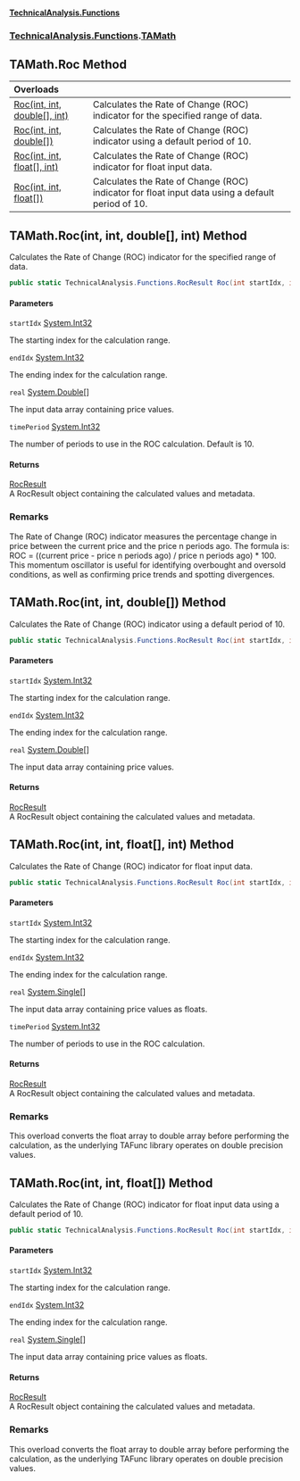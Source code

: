 #### [TechnicalAnalysis\.Functions](Atypical.TechnicalAnalysis.Functions.md 'Atypical\.TechnicalAnalysis\.Functions')
### [TechnicalAnalysis\.Functions](Atypical.TechnicalAnalysis.Functions.md#TechnicalAnalysis.Functions 'TechnicalAnalysis\.Functions').[TAMath](TAMath.md 'TechnicalAnalysis\.Functions\.TAMath')

## TAMath\.Roc Method

| Overloads | |
| :--- | :--- |
| [Roc\(int, int, double\[\], int\)](TAMath.Roc.md#TechnicalAnalysis.Functions.TAMath.Roc(int,int,double[],int) 'TechnicalAnalysis\.Functions\.TAMath\.Roc\(int, int, double\[\], int\)') | Calculates the Rate of Change \(ROC\) indicator for the specified range of data\. |
| [Roc\(int, int, double\[\]\)](TAMath.Roc.md#TechnicalAnalysis.Functions.TAMath.Roc(int,int,double[]) 'TechnicalAnalysis\.Functions\.TAMath\.Roc\(int, int, double\[\]\)') | Calculates the Rate of Change \(ROC\) indicator using a default period of 10\. |
| [Roc\(int, int, float\[\], int\)](TAMath.Roc.md#TechnicalAnalysis.Functions.TAMath.Roc(int,int,float[],int) 'TechnicalAnalysis\.Functions\.TAMath\.Roc\(int, int, float\[\], int\)') | Calculates the Rate of Change \(ROC\) indicator for float input data\. |
| [Roc\(int, int, float\[\]\)](TAMath.Roc.md#TechnicalAnalysis.Functions.TAMath.Roc(int,int,float[]) 'TechnicalAnalysis\.Functions\.TAMath\.Roc\(int, int, float\[\]\)') | Calculates the Rate of Change \(ROC\) indicator for float input data using a default period of 10\. |

<a name='TechnicalAnalysis.Functions.TAMath.Roc(int,int,double[],int)'></a>

## TAMath\.Roc\(int, int, double\[\], int\) Method

Calculates the Rate of Change \(ROC\) indicator for the specified range of data\.

```csharp
public static TechnicalAnalysis.Functions.RocResult Roc(int startIdx, int endIdx, double[] real, int timePeriod);
```
#### Parameters

<a name='TechnicalAnalysis.Functions.TAMath.Roc(int,int,double[],int).startIdx'></a>

`startIdx` [System\.Int32](https://docs.microsoft.com/en-us/dotnet/api/System.Int32 'System\.Int32')

The starting index for the calculation range\.

<a name='TechnicalAnalysis.Functions.TAMath.Roc(int,int,double[],int).endIdx'></a>

`endIdx` [System\.Int32](https://docs.microsoft.com/en-us/dotnet/api/System.Int32 'System\.Int32')

The ending index for the calculation range\.

<a name='TechnicalAnalysis.Functions.TAMath.Roc(int,int,double[],int).real'></a>

`real` [System\.Double](https://docs.microsoft.com/en-us/dotnet/api/System.Double 'System\.Double')[\[\]](https://docs.microsoft.com/en-us/dotnet/api/System.Array 'System\.Array')

The input data array containing price values\.

<a name='TechnicalAnalysis.Functions.TAMath.Roc(int,int,double[],int).timePeriod'></a>

`timePeriod` [System\.Int32](https://docs.microsoft.com/en-us/dotnet/api/System.Int32 'System\.Int32')

The number of periods to use in the ROC calculation\. Default is 10\.

#### Returns
[RocResult](RocResult.md 'TechnicalAnalysis\.Functions\.RocResult')  
A RocResult object containing the calculated values and metadata\.

### Remarks
The Rate of Change \(ROC\) indicator measures the percentage change in price between the current
price and the price n periods ago\. The formula is: ROC = \(\(current price \- price n periods ago\) / 
price n periods ago\) \* 100\. This momentum oscillator is useful for identifying overbought and
oversold conditions, as well as confirming price trends and spotting divergences\.

<a name='TechnicalAnalysis.Functions.TAMath.Roc(int,int,double[])'></a>

## TAMath\.Roc\(int, int, double\[\]\) Method

Calculates the Rate of Change \(ROC\) indicator using a default period of 10\.

```csharp
public static TechnicalAnalysis.Functions.RocResult Roc(int startIdx, int endIdx, double[] real);
```
#### Parameters

<a name='TechnicalAnalysis.Functions.TAMath.Roc(int,int,double[]).startIdx'></a>

`startIdx` [System\.Int32](https://docs.microsoft.com/en-us/dotnet/api/System.Int32 'System\.Int32')

The starting index for the calculation range\.

<a name='TechnicalAnalysis.Functions.TAMath.Roc(int,int,double[]).endIdx'></a>

`endIdx` [System\.Int32](https://docs.microsoft.com/en-us/dotnet/api/System.Int32 'System\.Int32')

The ending index for the calculation range\.

<a name='TechnicalAnalysis.Functions.TAMath.Roc(int,int,double[]).real'></a>

`real` [System\.Double](https://docs.microsoft.com/en-us/dotnet/api/System.Double 'System\.Double')[\[\]](https://docs.microsoft.com/en-us/dotnet/api/System.Array 'System\.Array')

The input data array containing price values\.

#### Returns
[RocResult](RocResult.md 'TechnicalAnalysis\.Functions\.RocResult')  
A RocResult object containing the calculated values and metadata\.

<a name='TechnicalAnalysis.Functions.TAMath.Roc(int,int,float[],int)'></a>

## TAMath\.Roc\(int, int, float\[\], int\) Method

Calculates the Rate of Change \(ROC\) indicator for float input data\.

```csharp
public static TechnicalAnalysis.Functions.RocResult Roc(int startIdx, int endIdx, float[] real, int timePeriod);
```
#### Parameters

<a name='TechnicalAnalysis.Functions.TAMath.Roc(int,int,float[],int).startIdx'></a>

`startIdx` [System\.Int32](https://docs.microsoft.com/en-us/dotnet/api/System.Int32 'System\.Int32')

The starting index for the calculation range\.

<a name='TechnicalAnalysis.Functions.TAMath.Roc(int,int,float[],int).endIdx'></a>

`endIdx` [System\.Int32](https://docs.microsoft.com/en-us/dotnet/api/System.Int32 'System\.Int32')

The ending index for the calculation range\.

<a name='TechnicalAnalysis.Functions.TAMath.Roc(int,int,float[],int).real'></a>

`real` [System\.Single](https://docs.microsoft.com/en-us/dotnet/api/System.Single 'System\.Single')[\[\]](https://docs.microsoft.com/en-us/dotnet/api/System.Array 'System\.Array')

The input data array containing price values as floats\.

<a name='TechnicalAnalysis.Functions.TAMath.Roc(int,int,float[],int).timePeriod'></a>

`timePeriod` [System\.Int32](https://docs.microsoft.com/en-us/dotnet/api/System.Int32 'System\.Int32')

The number of periods to use in the ROC calculation\.

#### Returns
[RocResult](RocResult.md 'TechnicalAnalysis\.Functions\.RocResult')  
A RocResult object containing the calculated values and metadata\.

### Remarks
This overload converts the float array to double array before performing the calculation,
as the underlying TAFunc library operates on double precision values\.

<a name='TechnicalAnalysis.Functions.TAMath.Roc(int,int,float[])'></a>

## TAMath\.Roc\(int, int, float\[\]\) Method

Calculates the Rate of Change \(ROC\) indicator for float input data using a default period of 10\.

```csharp
public static TechnicalAnalysis.Functions.RocResult Roc(int startIdx, int endIdx, float[] real);
```
#### Parameters

<a name='TechnicalAnalysis.Functions.TAMath.Roc(int,int,float[]).startIdx'></a>

`startIdx` [System\.Int32](https://docs.microsoft.com/en-us/dotnet/api/System.Int32 'System\.Int32')

The starting index for the calculation range\.

<a name='TechnicalAnalysis.Functions.TAMath.Roc(int,int,float[]).endIdx'></a>

`endIdx` [System\.Int32](https://docs.microsoft.com/en-us/dotnet/api/System.Int32 'System\.Int32')

The ending index for the calculation range\.

<a name='TechnicalAnalysis.Functions.TAMath.Roc(int,int,float[]).real'></a>

`real` [System\.Single](https://docs.microsoft.com/en-us/dotnet/api/System.Single 'System\.Single')[\[\]](https://docs.microsoft.com/en-us/dotnet/api/System.Array 'System\.Array')

The input data array containing price values as floats\.

#### Returns
[RocResult](RocResult.md 'TechnicalAnalysis\.Functions\.RocResult')  
A RocResult object containing the calculated values and metadata\.

### Remarks
This overload converts the float array to double array before performing the calculation,
as the underlying TAFunc library operates on double precision values\.